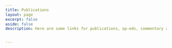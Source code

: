 ```yaml
---
title: Publications
layout: page
excerpt: false
aside: false
description: Here are some links for publications, op-eds, commentary and the like.


---
```

